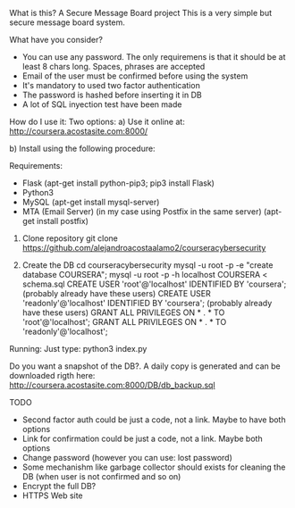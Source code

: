 What is this?
A Secure Message Board project
This is a very simple but secure message board system.

What have you consider?

- You can use any password. The only requiremens is that it should be at least 8 chars long. Spaces, phrases are accepted
- Email of the user must be confirmed before using the system
- It's mandatory to used two factor authentication
- The password is hashed before inserting it in DB
- A lot of SQL inyection test have been made

How do I use it:
Two options:
a) Use it online at: http://coursera.acostasite.com:8000/

b) Install using the following procedure:

Requirements:
- Flask  (apt-get install python-pip3; pip3 install Flask)
- Python3
- MySQL (apt-get install mysql-server)
- MTA (Email Server) (in my case using Postfix in the same server) (apt-get install postfix)

1) Clone repository
git clone https://github.com/alejandroacostaalamo2/courseracybersecurity

2) Create the DB
cd courseracybersecurity
mysql -u root -p -e "create database COURSERA"; 
mysql -u root -p -h localhost COURSERA < schema.sql
CREATE USER 'root'@'localhost' IDENTIFIED BY 'coursera'; (probably already have these users)
CREATE USER 'readonly'@'localhost' IDENTIFIED BY 'coursera'; (probably already have these users)
GRANT ALL PRIVILEGES ON * . * TO 'root'@'localhost';
GRANT ALL PRIVILEGES ON * . * TO 'readonly'@'localhost';

Running:
Just type: python3 index.py

Do you want a snapshot of the DB?. A daily copy is generated and can be downloaded rigth here:
http://coursera.acostasite.com:8000/DB/db_backup.sql


TODO
- Second factor auth could be just a code, not a link. Maybe to have both options
- Link for confirmation could be just a code, not a link. Maybe both options
- Change password (however you can use: lost password)
- Some mechanishm like garbage collector should exists for cleaning the DB (when user is not confirmed and so on)
- Encrypt the full DB?
- HTTPS Web site
